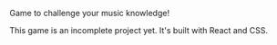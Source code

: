 
Game to challenge your music knowledge!

This game is an incomplete project yet. 
It's built with React and CSS.
